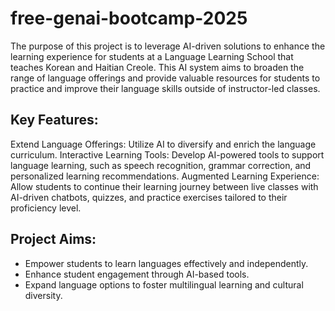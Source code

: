 # free-genai-bootcamp-2025
The purpose of this project is to leverage AI-driven solutions to enhance the learning experience for students at a Language Learning School that teaches Korean and Haitian Creole. This AI system aims to broaden the range of language offerings and provide valuable resources for students to practice and improve their language skills outside of instructor-led classes.

## Key Features:
Extend Language Offerings: Utilize AI to diversify and enrich the language curriculum.
Interactive Learning Tools: Develop AI-powered tools to support language learning, such as speech recognition, grammar correction, and personalized learning recommendations.
Augmented Learning Experience: Allow students to continue their learning journey between live classes with AI-driven chatbots, quizzes, and practice exercises tailored to their proficiency level.

## Project Aims:
* Empower students to learn languages effectively and independently.
* Enhance student engagement through AI-based tools.
* Expand language options to foster multilingual learning and cultural diversity.
